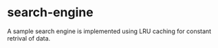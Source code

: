 # search-engine
A sample search engine is implemented using LRU caching for constant retrival of data.
